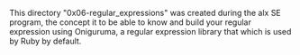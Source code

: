 This directory "0x06-regular_expressions" was created during the alx 
SE program, the concept it to be able to know and build your regular expression using Oniguruma, a regular expression library that which is used by Ruby by default.
